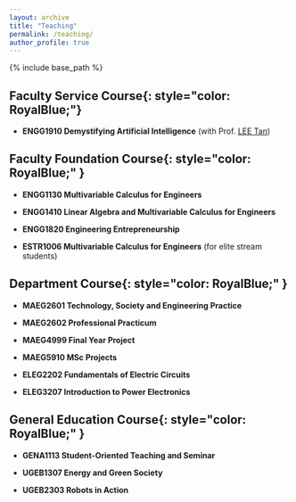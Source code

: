 ```yaml
---
layout: archive
title: "Teaching"
permalink: /teaching/
author_profile: true
---
```


{% include base_path %}

**Faculty Service Course**{: style="color: RoyalBlue;"}
--------------------------

* **ENGG1910 Demystifying Artificial Intelligence** (with Prof. [LEE Tan](https://www.ee.cuhk.edu.hk/~tanlee/)) 

**Faculty Foundation Course**{: style="color: RoyalBlue;" }
----------------------

* **ENGG1130 Multivariable Calculus for Engineers** 

* **ENGG1410 Linear Algebra and Multivariable Calculus for Engineers** 

* **ENGG1820 Engineering Entrepreneurship** 

* **ESTR1006 Multivariable Calculus for Engineers** (for elite stream students)

**Department Course**{: style="color: RoyalBlue;" }
-----------------

* **MAEG2601 Technology, Society and Engineering Practice** 

* **MAEG2602 Professional Practicum** 

* **MAEG4999 Final Year Project**

* **MAEG5910 MSc Projects** 

* **ELEG2202 Fundamentals of Electric Circuits**

* **ELEG3207 Introduction to Power Electronics**

**General Education Course**{: style="color: RoyalBlue;" }
------------------------

* **GENA1113 Student-Oriented Teaching and Seminar** 

* **UGEB1307 Energy and Green Society** 

* **UGEB2303 Robots in Action** 


